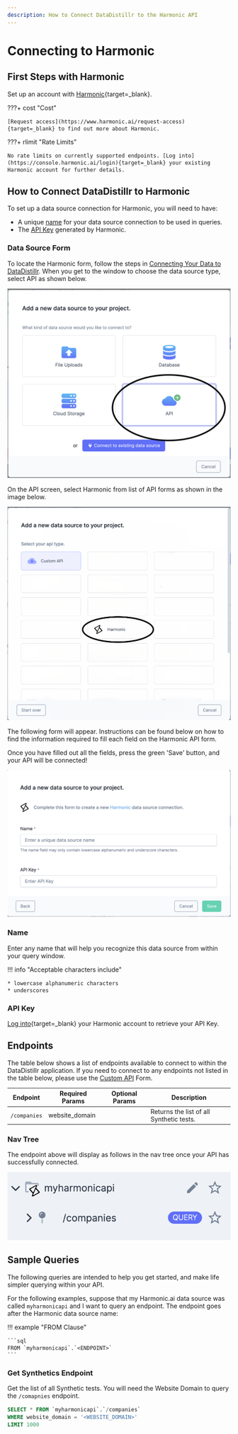 ```yaml
---
description: How to Connect DataDistillr to the Harmonic API
---
```


# Connecting to Harmonic

## First Steps with Harmonic
Set up an account with [Harmonic](https://console.harmonic.ai/signup){target=_blank}.

???+ cost "Cost"

    [Request access](https://www.harmonic.ai/request-access){target=_blank} to find out more about Harmonic. 


???+ rlimit "Rate Limits"

    No rate limits on currently supported endpoints. [Log into](https://console.harmonic.ai/login){target=_blank} your existing Harmonic account for further details.

## How to Connect DataDistillr to Harmonic
To set up a data source connection for Harmonic, you will need to have:

- A unique [name](#name) for your data source connection to be used in queries.
- The [API Key](#api-key) generated by Harmonic.



### Data Source Form

To locate the Harmonic form, follow the steps in [Connecting Your Data to DataDistillr](../../). When you get to the window to choose the data source type, select API as shown below.&#x20;

![Select API from the available choices][image-5]

On the API screen, select Harmonic from list of API forms as shown in the image below.

![Select Harmonic.ai API from available choices][image-6]

The following form will appear. Instructions can be found below on how to find the information required to fill each field on the Harmonic API form.

Once you have filled out all the fields, press the green 'Save' button, and your API will be connected!

![Harmonic.ai Form][image-1]

### Name

Enter any name that will help you recognize this data source from within your query window. &#x20;

!!! info "Acceptable characters include"

    * lowercase alphanumeric characters
    * underscores

### API Key

[Log into](https://console.harmonic.ai/login){target=_blank} your Harmonic account to retrieve your API Key.


## Endpoints

The table below shows a list of endpoints available to connect to within the DataDistillr application. If you need to connect to any endpoints not listed in the table below, please use the [Custom API](custom-apis.md) Form.

| Endpoint     | Required Params | Optional  Params | Description                              |
|--------------|-----------------|------------------|------------------------------------------|
| `/companies` | website_domain  |                  | Returns the list of all Synthetic tests. |


### Nav Tree

The endpoint above will display as follows in the nav tree once your API has successfully connected.

![Harmonic Endpoints][image-3]

## Sample Queries

The following queries are intended to help you get started, and make life simpler querying within your API.

For the following examples, suppose that my Harmonic.ai data source was called `myharmonicapi` and I want to query an endpoint. The endpoint goes after the Harmonic data source name:

!!! example "FROM Clause"

    ```sql
    FROM `myharmonicapi`.`<ENDPOINT>`
    ```

### Get Synthetics Endpoint

Get the list of all Synthetic tests. You will need the Website Domain to query the `/comapnies` endpoint.

```sql
SELECT * FROM `myharmonicapi`.`/companies`
WHERE website_domain = '<WEBSITE_DOMAIN>'
LIMIT 1000
```


[image-1]: ../../img/api/harmonic/harmonic-form.png
[image-3]: ../../img/api/harmonic/harmonic-endpoints.png
[image-5]: ../../img/api/add-api.png
[image-6]: ../../img/api/harmonic/harmonic-select.png
